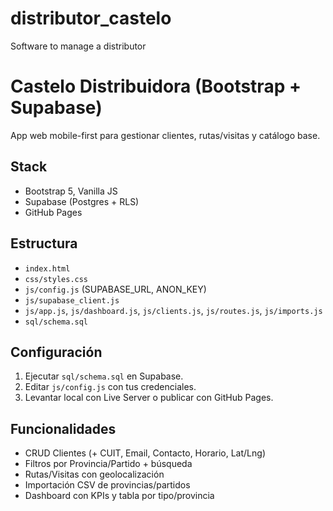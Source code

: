 # distributor_castelo
Software to manage a distributor

# Castelo Distribuidora (Bootstrap + Supabase)

App web mobile-first para gestionar clientes, rutas/visitas y catálogo base.

## Stack
- Bootstrap 5, Vanilla JS
- Supabase (Postgres + RLS)
- GitHub Pages

## Estructura
- `index.html`
- `css/styles.css`
- `js/config.js` (SUPABASE_URL, ANON_KEY)
- `js/supabase_client.js`
- `js/app.js`, `js/dashboard.js`, `js/clients.js`, `js/routes.js`, `js/imports.js`
- `sql/schema.sql`

## Configuración
1. Ejecutar `sql/schema.sql` en Supabase.
2. Editar `js/config.js` con tus credenciales.
3. Levantar local con Live Server o publicar con GitHub Pages.

## Funcionalidades
- CRUD Clientes (+ CUIT, Email, Contacto, Horario, Lat/Lng)
- Filtros por Provincia/Partido + búsqueda
- Rutas/Visitas con geolocalización
- Importación CSV de provincias/partidos
- Dashboard con KPIs y tabla por tipo/provincia

